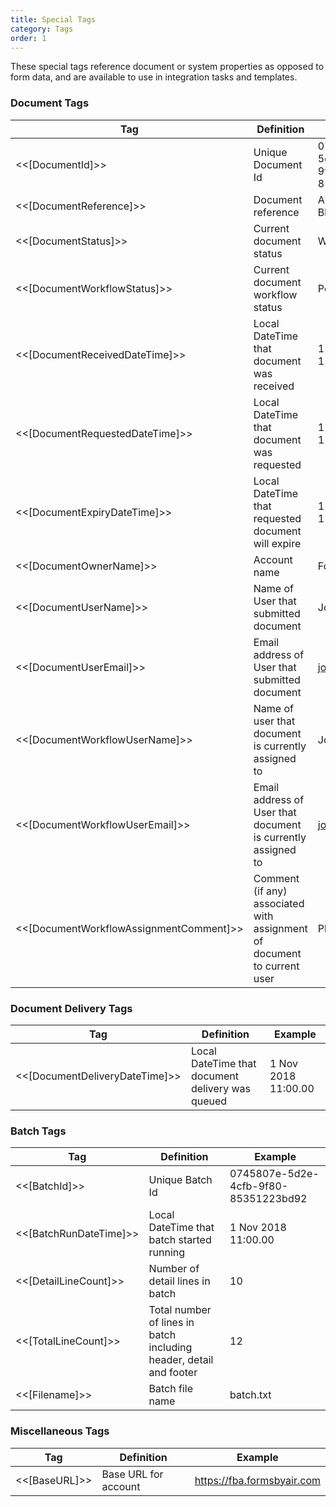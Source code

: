 ```yaml
---
title: Special Tags
category: Tags
order: 1
---
```


These special tags reference document or system properties as opposed to form data, and are available to use in integration tasks and templates.

### Document Tags

|Tag|Definition|Example|
|---|---|---|
|<<[DocumentId]>>|Unique Document Id|0745807e-5d2e-4cfb-9f80-85351223bd92|
|<<[DocumentReference]>>|Document reference|ABC123 Joe Bloggs|
|<<[DocumentStatus]>>|Current document status|Workflow|
|<<[DocumentWorkflowStatus]>>|Current document workflow status|Pending|
|<<[DocumentReceivedDateTime]>>|Local DateTime that document was received|1 Nov 2018 11:00.00|
|<<[DocumentRequestedDateTime]>>|Local DateTime that document was requested|1 Nov 2018 11:00.00|
|<<[DocumentExpiryDateTime]>>|Local DateTime that requested document will expire|1 Nov 2018 11:00.00|
|<<[DocumentOwnerName]>>|Account name|FormsByAir|
|<<[DocumentUserName]>>|Name of User that submitted document|Joe Bloggs|
|<<[DocumentUserEmail]>>|Email address of User that submitted document|joe@bloggs.com|
|<<[DocumentWorkflowUserName]>>|Name of user that document is currently assigned to|Joe Bloggs|
|<<[DocumentWorkflowUserEmail]>>|Email address of User that document is currently assigned to|joe@bloggs.com|
|<<[DocumentWorkflowAssignmentComment]>>|Comment (if any) associated with assignment of document to current user|Please review|

### Document Delivery Tags

|Tag|Definition|Example|
|---|---|---|
|<<[DocumentDeliveryDateTime]>>|Local DateTime that document delivery was queued|1 Nov 2018 11:00.00|

### Batch Tags

|Tag|Definition|Example|
|---|---|---|
|<<[BatchId]>>|Unique Batch Id|0745807e-5d2e-4cfb-9f80-85351223bd92|
|<<[BatchRunDateTime]>>|Local DateTime that batch started running|1 Nov 2018 11:00.00|
|<<[DetailLineCount]>>|Number of detail lines in batch|10|
|<<[TotalLineCount]>>|Total number of lines in batch including header, detail and footer|12|
|<<[Filename]>>|Batch file name|batch.txt|

### Miscellaneous Tags

|Tag|Definition|Example|
|---|---|---|
|<<[BaseURL]>>|Base URL for account|https://fba.formsbyair.com|
